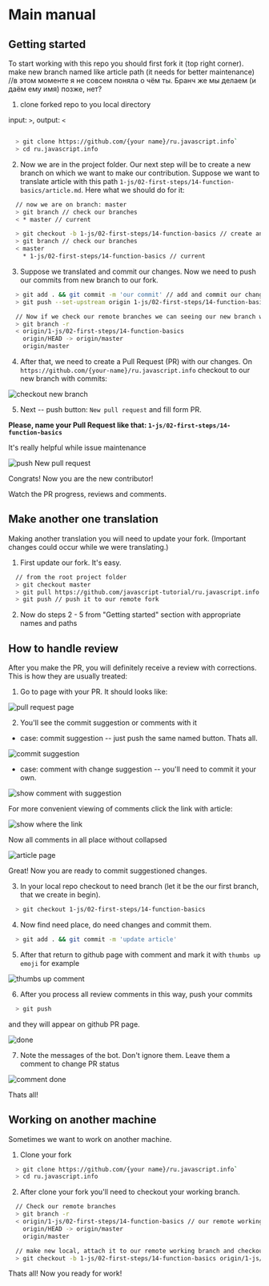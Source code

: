 # Main manual

## Getting started

To start working with this repo you should first fork it (top right corner). make new branch named like article path (it needs for better maintenance) //в этом моменте я не совсем поняла о чём ты. Бранч же мы делаем (и даём ему имя) позже, нет?

1. clone forked repo to you local directory

  input: `>`,
  output: `<`

```sh

  > git clone https://github.com/{your name}/ru.javascript.info`
  > cd ru.javascript.info
```

2. Now we are in the project folder. Our next step will be to create a new branch on which we want to make our contribution. Suppose we want to translate article with this path `1-js/02-first-steps/14-function-basics/article.md`. Here what we should do for it:

```sh
  // now we are on branch: master
  > git branch // check our branches
  < * master // current

  > git checkout -b 1-js/02-first-steps/14-function-basics // create and checkout on new branch
  > git branch // check our branches
  < master
    * 1-js/02-first-steps/14-function-basics // current
```

3. Suppose we translated and commit our changes. Now we need to push our commits from new branch to our fork.

```sh
  > git add . && git commit -m 'our commit' // add and commit our changes
  > git push --set-upstream origin 1-js/02-first-steps/14-function-basics // push our commits on new branch on remote fork

  // Now if we check our remote branches we can seeing our new branch with commits
  > git branch -r
  < origin/1-js/02-first-steps/14-function-basics
    origin/HEAD -> origin/master
    origin/master
```

4. After that, we need to create a Pull Request (PR) with our changes. On `https://github.com/{your-name}/ru.javascript.info` checkout to our new branch with commits:

![checkout new branch](./img/main.manual/select-branch.png)

5. Next -- push button: `New pull request` and fill form PR.

**Please, name your Pull Request like that: `1-js/02-first-steps/14-function-basics`**

It's really helpful while issue maintenance

![push New pull request](./img/main.manual/push-new-pr.png)

Congrats! Now you are the new contributor!

Watch the PR progress, reviews and comments.

## Make another one translation

Making another translation you will need to update your fork. (Important changes could occur while we were translating.)

1. First update our fork. It's easy.

```sh
  // from the root project folder
  > git checkout master
  > git pull https://github.com/javascript-tutorial/ru.javascript.info // pull last changes from original repo to our local
  > git push // push it to our remote fork
```

2. Now do steps 2 - 5 from "Getting started" section with appropriate names and paths

## How to handle review

After you make the PR, you will definitely receive a review with corrections. This is how they are usually treated:

1. Go to page with your PR. It should looks like:

![pull request page](./img/main.manual/pr-page.png)

2. You'll see the commit suggestion or comments with it

  - case: commit suggestion -- just push the same named button. Thats all.

![commit suggestion](./img/main.manual/review-commit.png)

  - case: comment with change suggestion -- you'll need to commit it your own.

![show comment with suggestion](./img/main.manual/review-comment.png)

For more convenient viewing of comments click the link with article:

![show where the link](./img/main.manual/review-comment-link.png)

Now all comments in all place without collapsed

![article page](./img/main.manual/review-page.png)

Great! Now you are ready to commit suggestioned changes.

3. In your local repo checkout to need branch (let it be the our first branch, that we create in begin).

```sh
  > git checkout 1-js/02-first-steps/14-function-basics
```

4. Now find need place, do need changes and commit them.

```sh
  > git add . && git commit -m 'update article'
```

5. After that return to github page with comment and mark it with `thumbs up emoji` for example

![thumbs up comment](./img/main.manual/review-thumbs-up.png)

6. After you process all review comments in this way, push your commits

```sh
  > git push
```

and they will appear on github PR page.

![done](./img/main.manual/review-done.png)

7. Note the messages of the bot. Don't ignore them. Leave them a comment to change PR status

![comment done](./img/main.manual/review-done-comment.png)

Thats all!

## Working on another machine

Sometimes we want to work on another machine.

1. Clone your fork

```sh
  > git clone https://github.com/{your name}/ru.javascript.info`
  > cd ru.javascript.info
```

2. After clone your fork you'll need to checkout your working branch.

```sh
  // Check our remote branches
  > git branch -r
  < origin/1-js/02-first-steps/14-function-basics // our remote working branch
    origin/HEAD -> origin/master
    origin/master

  // make new local, attach it to our remote working branch and checkout on it
  > git checkout -b 1-js/02-first-steps/14-function-basics origin/1-js/02-first-steps/14-function-basics
```

Thats all! Now you ready for work!
